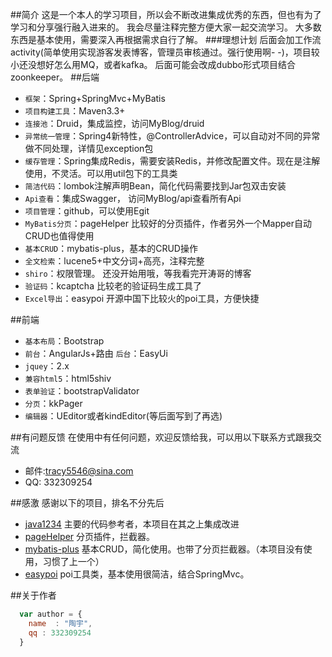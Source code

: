 ##简介
这是一个本人的学习项目，所以会不断改进集成优秀的东西，但也有为了学习和分享强行融入进来的。
我会尽量注释完整方便大家一起交流学习。
大多数东西是基本使用，需要深入再根据需求自行了解。
###理想计划
	后面会加工作流activity(简单使用实现游客发表博客，管理员审核通过。强行使用啊- -)，项目较小还没想好怎么用MQ，或者kafka。
	后面可能会改成dubbo形式项目结合zoonkeeper。
##后端
* `框架`：Spring+SpringMvc+MyBatis 
* `项目构建工具`：Maven3.3+
* `连接池`：Druid，集成监控，访问MyBlog/druid
* `异常统一管理`：Spring4新特性，@ControllerAdvice，可以自动对不同的异常做不同处理，详情见exception包
* `缓存管理`：Spring集成Redis，需要安装Redis，并修改配置文件。现在是注解使用，不灵活。可以用util包下的工具类 
* `简洁代码`：lombok注解声明Bean，简化代码需要找到Jar包双击安装
* `Api查看`：集成Swagger， 访问MyBlog/api查看所有Api
* `项目管理`：github，可以使用Egit
* `MyBatis分页`：pageHelper 比较好的分页插件，作者另外一个Mapper自动CRUD也值得使用
* `基本CRUD`：mybatis-plus，基本的CRUD操作
* `全文检索`：lucene5+中文分词+高亮，注释完整
* `shiro`：权限管理。  还没开始用哦，等我看完开涛哥的博客
* `验证码`：kcaptcha 比较老的验证码生成工具了
* `Excel导出`：easypoi 开源中国下比较火的poi工具，方便快捷

 
##前端
* `基本布局`：Bootstrap
* `前台`：AngularJs+路由  `后台`：EasyUi
* `jquey`：2.x 
* `兼容html5`：html5shiv
* `表单验证`：bootstrapValidator
* `分页`：kkPager
* `编辑器`：UEditor或者kindEditor(等后面写到了再选)

##有问题反馈
在使用中有任何问题，欢迎反馈给我，可以用以下联系方式跟我交流

* 邮件:tracy5546@sina.com
* QQ: 332309254

##感激
感谢以下的项目，排名不分先后

* [java1234](http://www.java1234.com/)  主要的代码参考者，本项目在其之上集成改进
* [pageHelper](https://github.com/pagehelper/Mybatis-PageHelper)  分页插件，拦截器。
* [mybatis-plus](http://git.oschina.net/juapk/mybatis-plus)  基本CRUD，简化使用。也带了分页拦截器。（本项目没有使用，习惯了上一个）
* [easypoi](http://git.oschina.net/jueyue/easypoi)  poi工具类，基本使用很简洁，结合SpringMvc。

##关于作者

```javascript
  var author = {
    name  : "陶宇",
    qq : 332309254
  }
```
